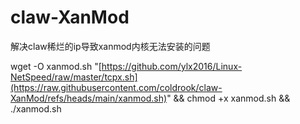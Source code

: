 # claw-XanMod
解决claw稀烂的ip导致xanmod内核无法安装的问题

wget -O xanmod.sh "[https://github.com/ylx2016/Linux-NetSpeed/raw/master/tcpx.sh](https://raw.githubusercontent.com/coldrook/claw-XanMod/refs/heads/main/xanmod.sh)" && chmod +x xanmod.sh && ./xanmod.sh

